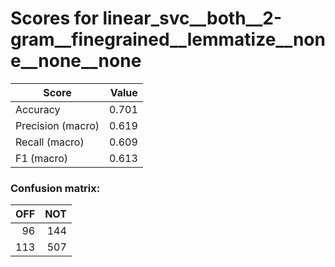 # Scores for linear_svc__both__2-gram__finegrained__lemmatize__none__none__none
|      Score      |Value|
|-----------------|----:|
|Accuracy         |0.701|
|Precision (macro)|0.619|
|Recall (macro)   |0.609|
|F1 (macro)       |0.613|

### Confusion matrix:
|OFF|NOT|
|--:|--:|
| 96|144|
|113|507|
